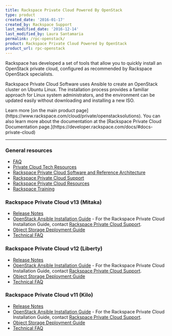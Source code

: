 ```yaml
---
title: Rackspace Private Cloud Powered By OpenStack
type: product
created_date: '2016-01-17'
created_by: Rackspace Support
last_modified_date: '2016-12-14'
last_modified_by: Laura Santamaria
permalink: /rpc-openstack/
product: Rackspace Private Cloud Powered by OpenStack
product_url: rpc-openstack
---
```


<p class="lead" markdown="1">Rackspace has developed a set of tools that allow you to quickly install an OpenStack private cloud, configured as recommended by Rackspace OpenStack specialists.</p>

<p class="lead" markdown="1">Rackspace Private Cloud Software uses Ansible to create an OpenStack cluster on Ubuntu Linux. The installation process provides a familiar approach for Linux system administrators, and the environment can be updated easily without downloading and installing a new ISO.</p>

<p class="lead" markdown="1">Learn more [on the main product page](https://www.rackspace.com/cloud/private/openstacksolutions). You can also learn more about the documentation at the [Rackspace Private Cloud Documentation page.](https://developer.rackspace.com/docs/#docs-private-cloud)</p>

<hr />

###  General resources

- [FAQ](https://support.rackspace.com/how-to/rpc-openstack-faq/)
- [Private Cloud Tech Resources](https://support.rackspace.com/how-to/private-cloud-tech-resources/)
- [Rackspace Private Cloud Software and Reference Architecture](http://www.rackspace.com/cloud/private/openstack/software/)
- [Rackspace Private Cloud Support](http://www.rackspace.com/cloud/private/openstack/support/)
- [Rackspace Private Cloud Resources](http://www.rackspace.com/cloud/private/openstack/resources/)
- [Rackspace Training](http://training.rackspace.com/)

###  Rackspace Private Cloud v13 (Mitaka)

- [Release Notes](https://developer.rackspace.com/docs/private-cloud/rpc/v13/rpc-releasenotes/)
- [OpenStack Ansible Installation Guide](http://docs.openstack.org/developer/openstack-ansible/mitaka/) - For the Rackspace Private Cloud Installation Guide, contact [Rackspace Private Cloud Support](http://www.rackspace.com/cloud/private/openstack/support/).
- [Object Storage Deployment Guide](https://developer.rackspace.com/docs/private-cloud/rpc/v13/rpc-swift)
- [Technical FAQ](https://developer.rackspace.com/docs/private-cloud/rpc/v13/rpc-faq-external/)

###  Rackspace Private Cloud v12 (Liberty)

- [Release Notes](https://developer.rackspace.com/docs/private-cloud/rpc/v12/rpc-releasenotes/)
- [OpenStack Ansible Installation Guide](http://docs.openstack.org/developer/openstack-ansible/liberty/) - For the Rackspace Private Cloud Installation Guide, contact [Rackspace Private Cloud Support](http://www.rackspace.com/cloud/private/openstack/support/).
- [Object Storage Deployment Guide](https://developer.rackspace.com/docs/private-cloud/rpc/v12/rpc-swift)
- [Technical FAQ](https://developer.rackspace.com/docs/private-cloud/rpc/v12/rpc-faq-external/)

###  Rackspace Private Cloud v11 (Kilo)

- [Release Notes](https://developer.rackspace.com/docs/private-cloud/rpc/v11/rpc-releasenotes)
- [OpenStack Ansible Installation Guide](http://docs.openstack.org/developer/openstack-ansible/kilo/) - For the Rackspace Private Cloud Installation Guide, contact [Rackspace Private Cloud Support](http://www.rackspace.com/cloud/private/openstack/support/).
- [Object Storage Deployment Guide](https://developer.rackspace.com/docs/private-cloud/rpc/v11/rpc-swift)
- [Technical FAQ](https://developer.rackspace.com/docs/private-cloud/rpc/v11/rpc-faq-external/)
